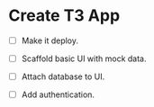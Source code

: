 # Create T3 App

- [ ] Make it deploy.
- [ ] Scaffold basic UI with mock data.
- [ ] Attach database to UI.
- [ ] Add authentication.

